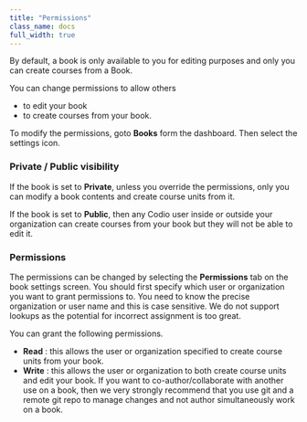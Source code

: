 ```yaml
---
title: "Permissions"
class_name: docs
full_width: true
---
```


By default, a book is only available to you for editing purposes and only you can create courses from a Book.

You can change permissions to allow others

- to edit your book
- to create courses from your book.

To modify the permissions, goto **Books** form the dashboard. Then select the settings icon. 

### Private / Public visibility
If the book is set to **Private**, unless you override the permissions, only you can modify a book contents and create course units from it.

If the book is set to **Public**, then any Codio user inside or outside your organization can create courses from your book but they will not be able to edit it.

### Permissions
The permissions can be changed by selecting the **Permissions** tab on the book settings screen. You should first specify which user or organization you want to grant permissions to. You need to know the precise organization or user name and this is case sensitive. We do not support lookups as the potential for incorrect assignment is too great.

You can grant the following permissions.

- **Read** : this allows the user or organization specified to create course units from your book.
- **Write** : this allows the user or organization to both create course units and edit your book. If you want to co-author/collaborate with another use on a book, then we very strongly recommend that you use git and a remote git repo to manage changes and not author simultaneously work on a book.

